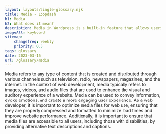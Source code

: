 ```yaml
--- 
layout: layouts/single-glossary.njk
title: Media - Loopdash
h1: Media
h2: What does it mean?
description: Media in Wordpress is a built-in feature that allows users to upload and manage various types of digital content such as images, videos, and audio files.
imageAlt: keyboard
sitemap:
	changefreq: weekly
	priority: 0.5
tags: glossary
date: 2023-03-15
url: /glossary/media
---
```


Media refers to any type of content that is created and distributed through various channels such as television, radio, newspapers, magazines, and the internet. In the context of web development, media typically refers to images, videos, and audio files that are used to enhance the visual and auditory experience of a website. Media can be used to convey information, evoke emotions, and create a more engaging user experience. As a web developer, it is important to optimize media files for web use, ensuring that they are properly compressed and formatted to minimize load times and improve website performance. Additionally, it is important to ensure that media files are accessible to all users, including those with disabilities, by providing alternative text descriptions and captions.
